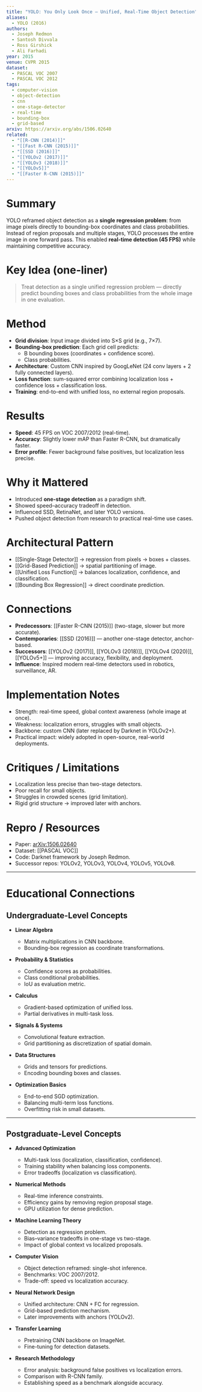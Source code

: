 ```yaml
---
title: "YOLO: You Only Look Once — Unified, Real-Time Object Detection"
aliases:
  - YOLO (2016)
authors:
  - Joseph Redmon
  - Santosh Divvala
  - Ross Girshick
  - Ali Farhadi
year: 2015
venue: CVPR 2015
dataset:
  - PASCAL VOC 2007
  - PASCAL VOC 2012
tags:
  - computer-vision
  - object-detection
  - cnn
  - one-stage-detector
  - real-time
  - bounding-box
  - grid-based
arxiv: https://arxiv.org/abs/1506.02640
related:
  - "[[R-CNN (2014)]]"
  - "[[Fast R-CNN (2015)]]"
  - "[[SSD (2016)]]"
  - "[[YOLOv2 (2017)]]"
  - "[[YOLOv3 (2018)]]"
  - "[[YOLOv5]]"
  - "[[Faster R-CNN (2015)]]"
---
```


# Summary
YOLO reframed object detection as a **single regression problem**: from image pixels directly to bounding-box coordinates and class probabilities. Instead of region proposals and multiple stages, YOLO processes the entire image in one forward pass. This enabled **real-time detection (45 FPS)** while maintaining competitive accuracy.

# Key Idea (one-liner)
> Treat detection as a single unified regression problem — directly predict bounding boxes and class probabilities from the whole image in one evaluation.

# Method
- **Grid division**: Input image divided into S×S grid (e.g., 7×7).
- **Bounding-box prediction**: Each grid cell predicts:
  - B bounding boxes (coordinates + confidence score).
  - Class probabilities.
- **Architecture**: Custom CNN inspired by GoogLeNet (24 conv layers + 2 fully connected layers).
- **Loss function**: sum-squared error combining localization loss + confidence loss + classification loss.
- **Training**: end-to-end with unified loss, no external region proposals.

# Results
- **Speed**: 45 FPS on VOC 2007/2012 (real-time).
- **Accuracy**: Slightly lower mAP than Faster R-CNN, but dramatically faster.
- **Error profile**: Fewer background false positives, but localization less precise.

# Why it Mattered
- Introduced **one-stage detection** as a paradigm shift.
- Showed speed–accuracy tradeoff in detection.
- Influenced SSD, RetinaNet, and later YOLO versions.
- Pushed object detection from research to practical real-time use cases.

# Architectural Pattern
- [[Single-Stage Detector]] → regression from pixels → boxes + classes.
- [[Grid-Based Prediction]] → spatial partitioning of image.
- [[Unified Loss Function]] → balances localization, confidence, and classification.
- [[Bounding Box Regression]] → direct coordinate prediction.

# Connections
- **Predecessors**: [[Faster R-CNN (2015)]] (two-stage, slower but more accurate).
- **Contemporaries**: [[SSD (2016)]] — another one-stage detector, anchor-based.
- **Successors**: [[YOLOv2 (2017)]], [[YOLOv3 (2018)]], [[YOLOv4 (2020)]], [[YOLOv5+]] — improving accuracy, flexibility, and deployment.
- **Influence**: Inspired modern real-time detectors used in robotics, surveillance, AR.

# Implementation Notes
- Strength: real-time speed, global context awareness (whole image at once).
- Weakness: localization errors, struggles with small objects.
- Backbone: custom CNN (later replaced by Darknet in YOLOv2+).
- Practical impact: widely adopted in open-source, real-world deployments.

# Critiques / Limitations
- Localization less precise than two-stage detectors.
- Poor recall for small objects.
- Struggles in crowded scenes (grid limitation).
- Rigid grid structure → improved later with anchors.

# Repro / Resources
- Paper: [arXiv:1506.02640](https://arxiv.org/abs/1506.02640)
- Dataset: [[PASCAL VOC]]
- Code: Darknet framework by Joseph Redmon.
- Successor repos: YOLOv2, YOLOv3, YOLOv4, YOLOv5, YOLOv8.

---

# Educational Connections

## Undergraduate-Level Concepts
- **Linear Algebra**
  - Matrix multiplications in CNN backbone.
  - Bounding-box regression as coordinate transformations.

- **Probability & Statistics**
  - Confidence scores as probabilities.
  - Class conditional probabilities.
  - IoU as evaluation metric.

- **Calculus**
  - Gradient-based optimization of unified loss.
  - Partial derivatives in multi-task loss.

- **Signals & Systems**
  - Convolutional feature extraction.
  - Grid partitioning as discretization of spatial domain.

- **Data Structures**
  - Grids and tensors for predictions.
  - Encoding bounding boxes and classes.

- **Optimization Basics**
  - End-to-end SGD optimization.
  - Balancing multi-term loss functions.
  - Overfitting risk in small datasets.

---

## Postgraduate-Level Concepts
- **Advanced Optimization**
  - Multi-task loss (localization, classification, confidence).
  - Training stability when balancing loss components.
  - Error tradeoffs (localization vs classification).

- **Numerical Methods**
  - Real-time inference constraints.
  - Efficiency gains by removing region proposal stage.
  - GPU utilization for dense prediction.

- **Machine Learning Theory**
  - Detection as regression problem.
  - Bias–variance tradeoffs in one-stage vs two-stage.
  - Impact of global context vs localized proposals.

- **Computer Vision**
  - Object detection reframed: single-shot inference.
  - Benchmarks: VOC 2007/2012.
  - Trade-off: speed vs localization accuracy.

- **Neural Network Design**
  - Unified architecture: CNN + FC for regression.
  - Grid-based prediction mechanism.
  - Later improvements with anchors (YOLOv2).

- **Transfer Learning**
  - Pretraining CNN backbone on ImageNet.
  - Fine-tuning for detection datasets.

- **Research Methodology**
  - Error analysis: background false positives vs localization errors.
  - Comparison with R-CNN family.
  - Establishing speed as a benchmark alongside accuracy.
